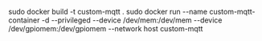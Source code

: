 sudo docker build -t custom-mqtt .
sudo docker run --name custom-mqtt-container -d --privileged --device /dev/mem:/dev/mem --device /dev/gpiomem:/dev/gpiomem --network host custom-mqtt
